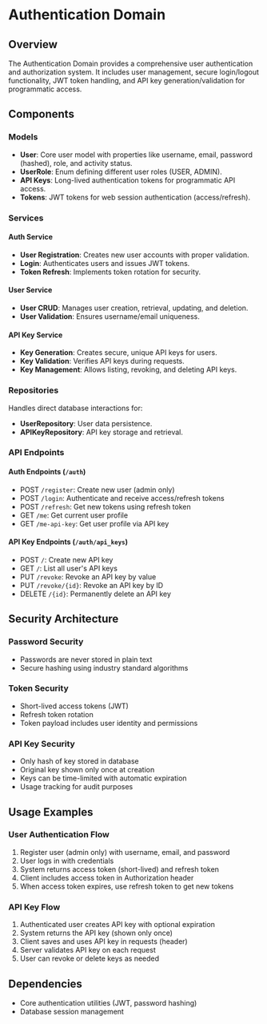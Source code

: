 # Authentication Domain

## Overview

The Authentication Domain provides a comprehensive user authentication and authorization system. It includes user management, secure login/logout functionality, JWT token handling, and API key generation/validation for programmatic access.

## Components

### Models

- **User**: Core user model with properties like username, email, password (hashed), role, and activity status.
- **UserRole**: Enum defining different user roles (USER, ADMIN).
- **API Keys**: Long-lived authentication tokens for programmatic API access.
- **Tokens**: JWT tokens for web session authentication (access/refresh).

### Services

#### Auth Service
- **User Registration**: Creates new user accounts with proper validation.
- **Login**: Authenticates users and issues JWT tokens.
- **Token Refresh**: Implements token rotation for security.

#### User Service
- **User CRUD**: Manages user creation, retrieval, updating, and deletion.
- **User Validation**: Ensures username/email uniqueness.

#### API Key Service
- **Key Generation**: Creates secure, unique API keys for users.
- **Key Validation**: Verifies API keys during requests.
- **Key Management**: Allows listing, revoking, and deleting API keys.

### Repositories

Handles direct database interactions for:
- **UserRepository**: User data persistence.
- **APIKeyRepository**: API key storage and retrieval.

### API Endpoints

#### Auth Endpoints (`/auth`)
- POST `/register`: Create new user (admin only)
- POST `/login`: Authenticate and receive access/refresh tokens
- POST `/refresh`: Get new tokens using refresh token
- GET `/me`: Get current user profile
- GET `/me-api-key`: Get user profile via API key

#### API Key Endpoints (`/auth/api_keys`)
- POST `/`: Create new API key
- GET `/`: List all user's API keys
- PUT `/revoke`: Revoke an API key by value
- PUT `/revoke/{id}`: Revoke an API key by ID
- DELETE `/{id}`: Permanently delete an API key

## Security Architecture

### Password Security
- Passwords are never stored in plain text
- Secure hashing using industry standard algorithms

### Token Security
- Short-lived access tokens (JWT)
- Refresh token rotation
- Token payload includes user identity and permissions

### API Key Security
- Only hash of key stored in database
- Original key shown only once at creation
- Keys can be time-limited with automatic expiration
- Usage tracking for audit purposes

## Usage Examples

### User Authentication Flow

1. Register user (admin only) with username, email, and password
2. User logs in with credentials
3. System returns access token (short-lived) and refresh token
4. Client includes access token in Authorization header
5. When access token expires, use refresh token to get new tokens

### API Key Flow

1. Authenticated user creates API key with optional expiration
2. System returns the API key (shown only once)
3. Client saves and uses API key in requests (header)
4. Server validates API key on each request
5. User can revoke or delete keys as needed

## Dependencies

- Core authentication utilities (JWT, password hashing)
- Database session management